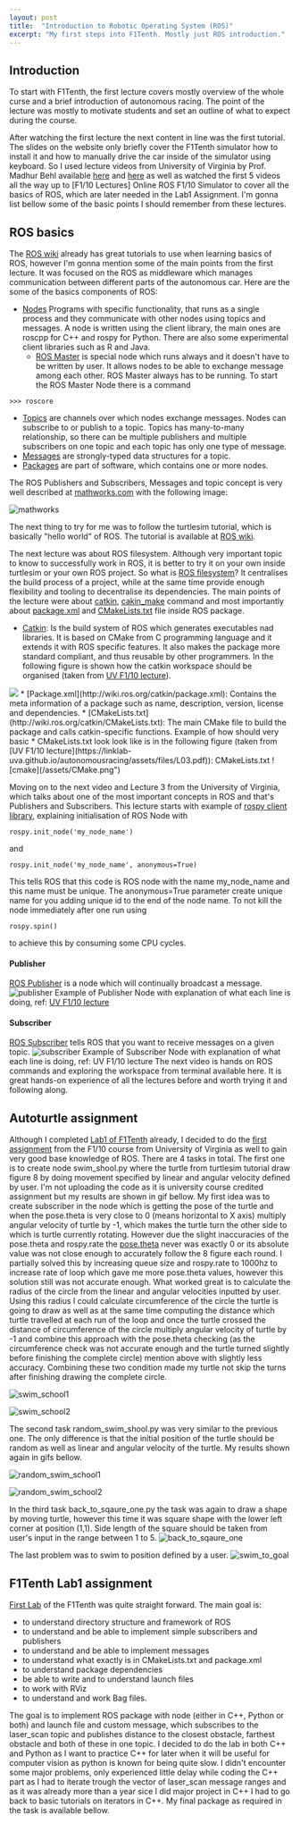 ```yaml
---
layout: post
title:  "Introduction to Robotic Operating System (ROS)"
excerpt: "My first steps into F1Tenth. Mostly just ROS introduction."
---
```

## Introduction

To start with F1Tenth, the first lecture covers mostly overview of the whole curse and a brief introduction of autonomous racing. The point of the lecture was mostly to motivate students and set an outline of what to expect during the course.

After watching the first lecture the next content in line was the first tutorial. The slides on the website only briefly cover the F1Tenth simulator how to install it and how to manually drive the car inside of the simulator using keyboard. So I used lecture videos from University of Virginia by Prof. Madhur Behl available [here](https://www.youtube.com/playlist?list=PL868twsx7OjddCq3az74hu6pVsuJJzXvP) and [here](https://linklab-uva.github.io/autonomousracing/) as well as watched the first 5 videos all the way up to [F1/10 Lectures] Online ROS F1/10 Simulator to cover all the basics of ROS, which are later needed in the Lab1 Assignment. I'm gonna list bellow some of the basic points I should remember from these lectures.

## ROS basics

The [ROS wiki](http://wiki.ros.org/) already has great tutorials to use when learning basics of ROS, however I'm gonna mention some of the main points from the first lecture. It was focused on the ROS as middleware which manages communication between different parts of the autonomous car. Here are the some of the basics components of ROS:

* [Nodes](http://wiki.ros.org/Nodes) Programs with specific functionality, that runs as a single process and they communicate with other nodes using topics and messages. A node is written using the client library, the main ones are roscpp for C++ and rospy for Python. There are also some experimental client libraries such as R and Java.
  * [ROS Master](http://wiki.ros.org/Master) is special node which runs always and it doesn't have to be written by user. It allows nodes to be able to exchange message among each other. ROS Master always has to be running. To start the ROS Master Node there is a command
```shell
>>> roscore
```

* [Topics](http://wiki.ros.org/Topics) are channels over which nodes exchange messages. Nodes can subscribe to or publish to a topic. Topics has many-to-many relationship, so there can be multiple publishers and multiple subscribers on one topic and each topic has only one type of message.
* [Messages](http://wiki.ros.org/Messages) are strongly-typed data structures for a topic.
* [Packages](http://wiki.ros.org/Packages) are part of software, which contains one or more nodes.

The ROS Publishers and Subscribers, Messages and topic concept is very well described at [mathworks.com](https://www.mathworks.com/help/ros/ug/exchange-data-with-ros-publishers-and-subscribers.html) with the following image:

![mathworks](https://www.mathworks.com/help/examples/ros/win64/ExchangeDataWithROSPublishersAndSubscribersExample_01.png)


The next thing to try for me was to follow the turtlesim tutorial, which is basically "hello world" of ROS. The tutorial is available at [ROS wiki](http://wiki.ros.org/turtlesim/Tutorials).

The next lecture was about ROS filesystem. Although very important topic to know to successfully work in ROS, it is better to try it on your own inside turtlesim or your own ROS project. So what is [ROS filesystem](http://wiki.ros.org/ROS/Tutorials/NavigatingTheFilesystem)? It centralises the build process of a project, while at the same time provide enough flexibility and tooling to decentralise its dependencies. The main points of the lecture were about [catkin](http://wiki.ros.org/catkin), [cakin_make](http://wiki.ros.org/catkin/commands/catkin_make) command and most importantly about [package.xml](http://wiki.ros.org/catkin/package.xml) and [CMakeLists.txt](http://wiki.ros.org/catkin/CMakeLists.txt) file inside ROS package.

* [Catkin](http://wiki.ros.org/catkin): Is the build system of ROS which generates executables nad libraries. It is based on CMake from C programming language and it extends it with ROS specific features. It also makes the package more standard compliant, and thus reusable by other programmers. In the following figure is shown how the catkin workspace should be organised (taken from [UV F1/10 lecture](https://linklab-uva.github.io/autonomousracing/assets/files/L03.pdf)).
<img src="/assets/catkin_ws.png">
* [Package.xml](http://wiki.ros.org/catkin/package.xml): Contains the meta information of a package such as name, description, version, license and dependencies.
* [CMakeLists.txt](http://wiki.ros.org/catkin/CMakeLists.txt): The main CMake file to build the package and calls catkin-specific functions. Example of how should very basic  * CMakeLists.txt look look like is in the following figure (taken from [UV F1/10 lecture](https://linklab-uva.github.io/autonomousracing/assets/files/L03.pdf)):
CMakeLists.txt
![cmake](/assets/CMake.png")


Moving on to the next video and Lecture 3 from the University of Virginia, which talks about one of the most important concepts in ROS and that's Publishers and Subscribers. This lecture starts with example of <a href="http://wiki.ros.org/rospy">rospy client library</a>, explaining initialisation of ROS Node with

```shell
rospy.init_node('my_node_name')
```

and

```shell
rospy.init_node('my_node_name', anonymous=True)
```

This tells ROS that this code is ROS node with the name my_node_name and this name must be unique. The anonymous=True parameter create unique name for you adding unique id to the end of the node name. To not kill the node immediately after one run using
```shell
rospy.spin()
```
to achieve this by consuming some CPU cycles.


#### Publisher
[ROS Publisher](http://wiki.ros.org/ROS/Tutorials/WritingPublisherSubscriber%28c%2B%2B%29) is a node which will continually broadcast a message.
![publisher](/assets/publisher.png)
Example of Publisher Node with explanation of what each line is doing, ref: [UV F1/10 lecture](https://linklab-uva.github.io/autonomousracing/assets/files/L04-compressed.pdf)


#### Subscriber
[ROS Subscriber](http://wiki.ros.org/ROS/Tutorials/WritingPublisherSubscriber%28c%2B%2B%29) tells ROS that you want to receive messages on a given topic.
![subscriber](/assets/subscriber.png)
Example of Subscriber Node with explanation of what each line is doing, ref: UV F1/10 lecture
The next video is hands on ROS commands and exploring the workspace from terminal available here. It is great hands-on experience of all the lectures before and worth trying it and following along.

## Autoturtle assignment

Although I completed [Lab1 of F1Tenth](https://f1tenth-coursekit.readthedocs.io/en/stable/assignments/labs/lab1.html#lab-1-introduction-to-ros) already, I decided to do the [first assignment](https://linklab-uva.github.io/autonomousracing/assets/files/A01.pdf) from the F1/10 course from University of Virginia as well to gain very good base knowledge of ROS. There are 4 tasks in total. The first one is to create node swim_shool.py where the turtle from turtlesim tutorial draw figure 8 by doing movement specified by linear and angular velocity defined by user. I'm not uploading the code as it is university course credited assignment but my results are shown in gif bellow. My first idea was to create subscriber in the node which is getting the pose of the turtle and when the pose.theta is very close to 0 (means horizontal to X axis) multiply angular velocity of turtle by -1, which makes the turtle turn the other side to which is turtle currently rotating. However due the slight inaccuracies of the pose.theta and rospy.rate the [pose.theta](http://docs.ros.org/en/melodic/api/turtlesim/html/msg/Pose.html) never was exactly 0 or its absolute value was not close enough to accurately follow the 8 figure each round. I partially solved this by increasing queue size and rospy.rate to 1000hz to increase rate of loop which gave me more pose.theta values, however this solution still was not accurate enough. What worked great is to calculate the radius of the circle from the linear and angular velocities inputted by user. Using this radius I could calculate circumference of the circle the turtle is going to draw as well as at the same time computing the distance which turtle travelled at each run of the loop and once the turtle crossed the distance of circumference of the circle multiply angular velocity of turtle by -1 and combine this approach with the pose.theta checking (as the circumference check was not accurate enough and the turtle turned slightly before finishing the complete circle) mention above with slightly less accuracy. Combining these two condition made my turtle not skip the turns after finishing drawing the complete circle.

![swim_school1](/assets/swim_school1.gif)

![swim_school2](/assets/swim_school2.gif)

The second task random_swim_shool.py was very similar to the previous one. The only difference is that the initial position of the turtle should be random as well as linear and angular velocity of the turtle. My results shown again in gifs bellow.

![random_swim_school1](/assets/random_swim_school1.gif)

![random_swim_school2](/assets/random_swim_school2.gif)

In the third task back_to_sqaure_one.py the task was again to draw a shape by moving turtle, however this time it was square shape with the lower left corner at position (1,1). Side length of the square should be taken from user's input in the range between 1 to 5.
![back_to_sqaure_one](/assets/back_to_sqaure_one.gif)

The last problem was to swim to position defined by a user.
![swim_to_goal](/assets/swim_to_goal.gif)


## F1Tenth Lab1 assignment

[First Lab](https://f1tenth-coursekit.readthedocs.io/en/stable/assignments/labs/lab1.html#lab-1-introduction-to-ros) of the F1Tenth was quite straight forward. The main goal is:
* to understand directory structure and framework of ROS
* to understand and be able to implement simple subscribers and publishers
* to understand and be able to implement messages
* to understand what exactly is in CMakeLists.txt and package.xml
* to understand package dependencies
* be able to write and to understand launch files
* to work with RViz
* to understand and work Bag files.

The goal is to implement ROS package with node (either in C++, Python or both) and launch file and custom message, which subscribes to the laser_scan topic and publishes distance to the closest obstacle, farthest obstacle and both of these in one topic. I decided to do the lab in both C++ and Python as I want to practice C++ for later when it will be useful for computer vision as python is known for being quite slow. I didn't encounter some major problems, only experienced little delay while coding the C++ part as I had to iterate trough the vector of laser_scan message ranges and as it was already more than a year sice I did major project in C++ I had to go back to basic tutorials on iterators in C++. My final package as required in the task is available bellow.
